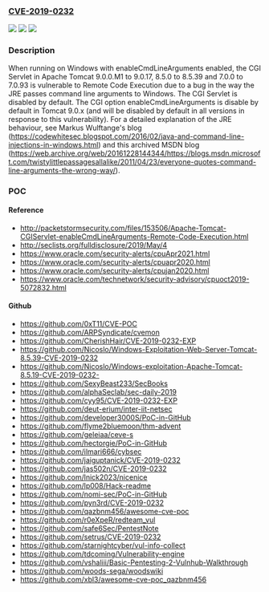 ### [CVE-2019-0232](https://cve.mitre.org/cgi-bin/cvename.cgi?name=CVE-2019-0232)
![](https://img.shields.io/static/v1?label=Product&message=Tomcat&color=blue)
![](https://img.shields.io/static/v1?label=Version&message=n%2Fa&color=blue)
![](https://img.shields.io/static/v1?label=Vulnerability&message=Remote%20Code%20Execution&color=brighgreen)

### Description

When running on Windows with enableCmdLineArguments enabled, the CGI Servlet in Apache Tomcat 9.0.0.M1 to 9.0.17, 8.5.0 to 8.5.39 and 7.0.0 to 7.0.93 is vulnerable to Remote Code Execution due to a bug in the way the JRE passes command line arguments to Windows. The CGI Servlet is disabled by default. The CGI option enableCmdLineArguments is disable by default in Tomcat 9.0.x (and will be disabled by default in all versions in response to this vulnerability). For a detailed explanation of the JRE behaviour, see Markus Wulftange's blog (https://codewhitesec.blogspot.com/2016/02/java-and-command-line-injections-in-windows.html) and this archived MSDN blog (https://web.archive.org/web/20161228144344/https://blogs.msdn.microsoft.com/twistylittlepassagesallalike/2011/04/23/everyone-quotes-command-line-arguments-the-wrong-way/).

### POC

#### Reference
- http://packetstormsecurity.com/files/153506/Apache-Tomcat-CGIServlet-enableCmdLineArguments-Remote-Code-Execution.html
- http://seclists.org/fulldisclosure/2019/May/4
- https://www.oracle.com/security-alerts/cpuApr2021.html
- https://www.oracle.com/security-alerts/cpuapr2020.html
- https://www.oracle.com/security-alerts/cpujan2020.html
- https://www.oracle.com/technetwork/security-advisory/cpuoct2019-5072832.html

#### Github
- https://github.com/0xT11/CVE-POC
- https://github.com/ARPSyndicate/cvemon
- https://github.com/CherishHair/CVE-2019-0232-EXP
- https://github.com/Nicoslo/Windows-Exploitation-Web-Server-Tomcat-8.5.39-CVE-2019-0232
- https://github.com/Nicoslo/Windows-exploitation-Apache-Tomcat-8.5.19-CVE-2019-0232-
- https://github.com/SexyBeast233/SecBooks
- https://github.com/alphaSeclab/sec-daily-2019
- https://github.com/cyy95/CVE-2019-0232-EXP
- https://github.com/deut-erium/inter-iit-netsec
- https://github.com/developer3000S/PoC-in-GitHub
- https://github.com/flyme2bluemoon/thm-advent
- https://github.com/geleiaa/ceve-s
- https://github.com/hectorgie/PoC-in-GitHub
- https://github.com/ilmari666/cybsec
- https://github.com/jaiguptanick/CVE-2019-0232
- https://github.com/jas502n/CVE-2019-0232
- https://github.com/lnick2023/nicenice
- https://github.com/lp008/Hack-readme
- https://github.com/nomi-sec/PoC-in-GitHub
- https://github.com/pyn3rd/CVE-2019-0232
- https://github.com/qazbnm456/awesome-cve-poc
- https://github.com/r0eXpeR/redteam_vul
- https://github.com/safe6Sec/PentestNote
- https://github.com/setrus/CVE-2019-0232
- https://github.com/starnightcyber/vul-info-collect
- https://github.com/tdcoming/Vulnerability-engine
- https://github.com/vshaliii/Basic-Pentesting-2-Vulnhub-Walkthrough
- https://github.com/woods-sega/woodswiki
- https://github.com/xbl3/awesome-cve-poc_qazbnm456

